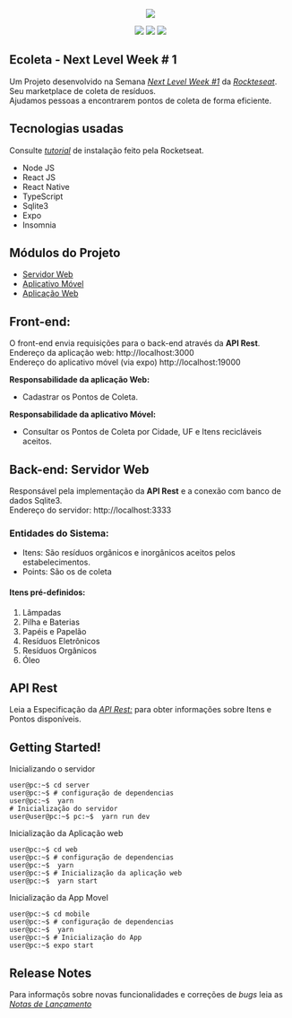 <p align=center>
  <img src="https://raw.githubusercontent.com/DanielOliveiraSouza/nlw/master/aulas/mobile/src/assets/logo.png"/>
</p>

<p align=center>
  <img src="https://img.shields.io/badge/Release-v0.1.1-green"/> <img src="https://img.shields.io/badge/language-typescript-blue"/> <img src="https://img.shields.io/github/license/danieloliveirasouza/next-level-week-01"/>
</p>

Ecoleta - Next Level Week \# 1 
---
Um Projeto desenvolvido na Semana *[Next Level Week \#1](https://nextlevelweek.com)* da *[Rockteseat](https://rocketseat.com.br/)*.<br/>Seu marketplace de coleta de resíduos.<br/>Ajudamos pessoas a encontrarem pontos de coleta de forma eficiente.


Tecnologias usadas
---
Consulte  *[tutorial](https://react-native.rocketseat.dev/)* de instalação feito pela Rocketseat.
+ Node JS
+ React JS
+ React Native
+ TypeScript
+ Sqlite3
+ Expo
+ Insomnia

Módulos do Projeto 
---
+ [Servidor Web](https://github.com/DanielOliveiraSouza/nlw/tree/master/aulas/server)
+ [Aplicativo Móvel](https://github.com/DanielOliveiraSouza/nlw/tree/master/aulas/mobile)
+ [Aplicação Web](https://github.com/DanielOliveiraSouza/nlw/tree/master/aulas/web)

Front-end:
---

O front-end envia requisições para o back-end através da **API Rest**.<br/>Endereço da aplicação web: http://localhost:3000<br/>Endereço do aplicativo móvel (via expo) http://localhost:19000

**Responsabilidade da aplicação Web:**
+ Cadastrar os Pontos de Coleta. 

**Responsabilidade da aplicativo Móvel:**

+ Consultar os Pontos de Coleta por Cidade, UF e Itens recicláveis aceitos.


<!--**Aplicação Móvel:**

![android](https://raw.githubusercontent.com/DanielOliveiraSouza/nlw/master/screenshots/captura_02_app.png)
-->
Back-end: Servidor Web
---
Responsável pela implementação da **API Rest** e a conexão com banco de dados Sqlite3.<br/>Endereço do servidor: http://localhost:3333
### Entidades do Sistema:
+ Itens: São resíduos orgânicos e inorgânicos aceitos pelos estabelecimentos.
+ Points: São os de coleta

#### Itens pré-definidos:
1. Lâmpadas
2. Pilha e Baterias
3. Papéis e Papelão
4. Resíduos Eletrônicos
5. Resíduos Orgânicos
6. Óleo 

API Rest
---
Leia a Especificação da *[API Rest:](https://github.com/DanielOliveiraSouza/nlw/tree/master/docs/api_rest.md)* para obter informações sobre Itens e Pontos disponíveis. <br/>
<!--#### Definição de Itens
Nome do atributo | Tipo | Informação
-----------------|------|-----------
id      | numeral | Identificador gerado automáticamente.
title   | string | título do resíduo
image     | string | nome da imagem associada ao item.
-->


<!--Seus atributos são:

Nome do atributo | Tipo | Informação
-----------------|------|-----------
id      | numeral | Identificador gerado automáticamente.
name      | string  | Nome do estabelecimento
email     | string  | E-mail
whatsapp  | string  | Telefone para contato
latitude  | numeral | Coordenada latitude do local
longitude | numeral | Coordenada de longitude do local
city    | string  | Cidade
uf      | string  | Unidade da Federação (uf)
items   | string  | Lista dos ID dos  itens separada por vírgula \*
image   | image/*   | arquivo de imagem

##### exemplo: \* 1,2,3
-->
Getting Started!
---
Inicializando o servidor
```console
user@pc:~$ cd server
user@pc:~$ # configuração de dependencias
user@pc:~$  yarn
# Inicialização do servidor
user@user@pc:~$ pc:~$  yarn run dev
```
Inicialização da Aplicação web
```console
user@pc:~$ cd web
user@pc:~$ # configuração de dependencias
user@pc:~$  yarn
user@pc:~$ # Inicialização da aplicação web
user@pc:~$  yarn start
```
Inicialização da App Movel
```console
user@pc:~$ cd mobile
user@pc:~$ # configuração de dependencias
user@pc:~$  yarn
user@pc:~$ # Inicialização do App
user@pc:~$ expo start
```

Release Notes
---
Para informaçõs sobre novas funcionalidades  e correções de *bugs* leia as *[Notas de Lançamento](https://github.com/DanielOliveiraSouza/nlw/tree/master/docs/releases_notes.md)*<br/>
